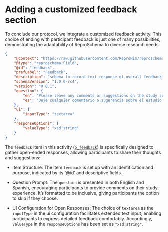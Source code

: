 # Adding a customized feedback section

To conclude our protocol, we integrate a customized feedback activity. This choice of ending with participant feedback is just one of many possibilities, demonstrating the adaptability of ReproSchema to diverse research needs.

```json
{
    "@context": "https://raw.githubusercontent.com/ReproNim/reproschema/1.0.0-rc4/contexts/generic",
    "@type": "reproschema:Field",
    "@id": "feedback",
    "prefLabel": "Feedback",
    "description": "schema to record text response of overall feedback of the protocol",
    "schemaVersion": "1.0.0-rc4",
    "version": "0.0.1",
    "question": {
        "en": "Please leave any comments or suggestions on the study so we can improve it (or skip):",
        "es": "Deje cualquier comentario o sugerencia sobre el estudio para que podamos mejorarlo (u omitir):"
    },
    "ui": {
        "inputType": "textarea"
    },
    "responseOptions": {
        "valueType": "xsd:string"
    }
}
```

The `feedback` item in this activity ([`5_feedback`](https://github.com/ReproNim/reproschema-demo-protocol/blob/main/activities/5_feedback/items/feedback)) is specifically designed to gather open-ended responses, allowing participants to share their thoughts and suggestions:

-   Item Structure: The item `feedback` is set up with an identification and purpose, indicated by its '@id' and descriptive fields.

-   Question Prompt: The `question` is presented in both English and Spanish, encouraging participants to provide comments on their study experience.
    It’s formatted to be inclusive, giving participants the option to skip if they choose.

-   UI Configuration for Open Responses: The choice of `textarea` as the `inputType` in the ui configuration facilitates extended text input, enabling participants to express detailed feedback comfortably.
    Accordingly, `valueType` in the `responseOptions` has been set as `"xsd:string"`.
